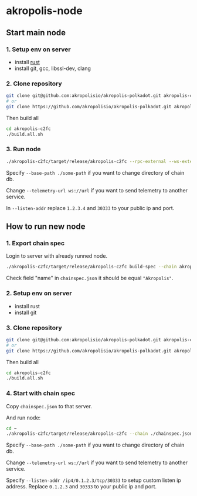 # akropolis-node

## Start main node

### 1. Setup env on server

- install [rust](https://rustup.rs)
- install git, gcc, libssl-dev, clang

### 2. Clone repository

```bash
git clone git@github.com:akropolisio/akropolis-polkadot.git akropolis-c2fc
# or
git clone https://github.com/akropolisio/akropolis-polkadot.git akropolis-c2fc
```

Then build all

```bash
cd akropolis-c2fc
./build.all.sh
```

### 3. Run node

```bash
./akropolis-c2fc/target/release/akropolis-c2fc --rpc-external --ws-external --chain akropolis --validator --dev --listen-addr /ip4/1.2.3.4/tcp/30333 --name AkroMain
```

Specify `--base-path ./some-path` if you want to change directory of chain db.

Change `--telemetry-url ws://url` if you want to send telemetry to another service.

In `--listen-addr` replace `1.2.3.4` and `30333` to your public ip and port.

## How to run new node

### 1. Export chain spec

Login to server with already runned node.

```bash
./akropolis-c2fc/target/release/akropolis-c2fc build-spec --chain akropolis > chainspec.json
```

Check field "name" in `chainspec.json` it should be equal `"Akropolis"`.

### 2. Setup env on server

- install rust
- install git

### 3. Clone repository

```bash
git clone git@github.com:akropolisio/akropolis-polkadot.git akropolis-c2fc
# or
git clone https://github.com/akropolisio/akropolis-polkadot.git akropolis-c2fc
```

Then build all

```bash
cd akropolis-c2fc
./build.all.sh
```

### 4. Start with chain spec

Copy `chainspec.json` to that server.

And run node:

```bash
cd ~
./akropolis-c2fc/target/release/akropolis-c2fc --chain ./chainspec.json --dev --name AkropolisNodeName --telemetry-url wss://telemetry.polkadot.io/submit/
```

Specify `--base-path ./some-path` if you want to change directory of chain db.

Change `--telemetry-url ws://url` if you want to send telemetry to another service.

Specify `--listen-addr /ip4/0.1.2.3/tcp/30333` to setup custom listen ip address.
Replace `0.1.2.3` and `30333` to your public ip and port.
